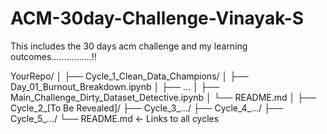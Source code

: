 # ACM-30day-Challenge-Vinayak-S
This includes the 30 days acm challenge and my learning outcomes................!!



YourRepo/
│
├── Cycle_1_Clean_Data_Champions/
│   ├── Day_01_Burnout_Breakdown.ipynb
│   ├── ...
│   ├── Main_Challenge_Dirty_Dataset_Detective.ipynb
│   └── README.md
│
├── Cycle_2_[To Be Revealed]/
├── Cycle_3_.../
├── Cycle_4_.../
├── Cycle_5_.../
└── README.md ← Links to all cycles
